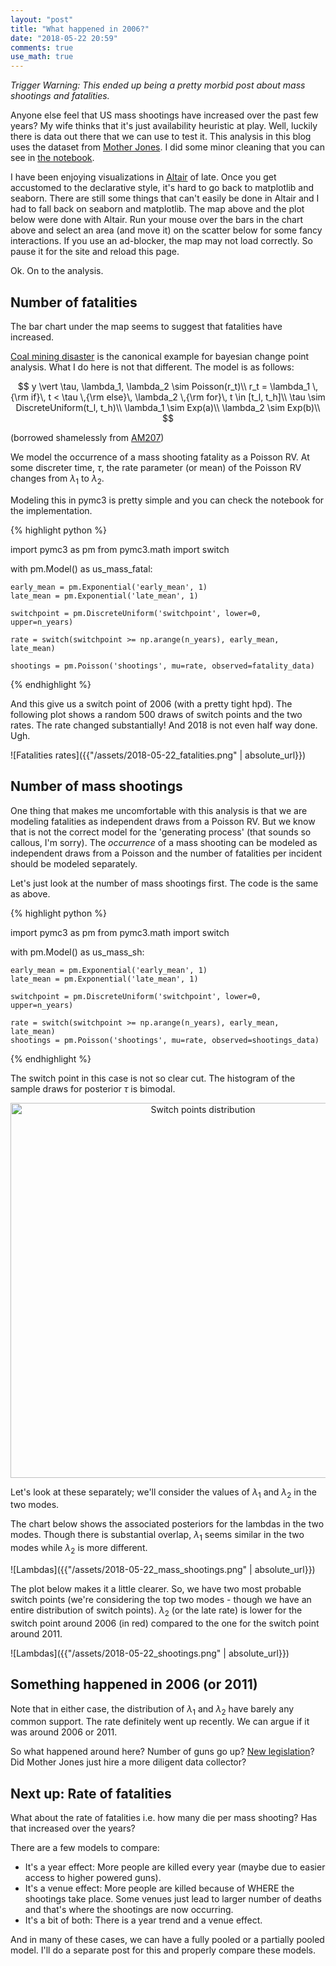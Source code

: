 ```yaml
---
layout: "post"
title: "What happened in 2006?"
date: "2018-05-22 20:59"
comments: true
use_math: true
---
```


<div id="vis"></div>

<script type="text/javascript">
  var spec = "{{"/assets/US_mass_shooting_map.json" | absolute_url}}";
  var opt = {"actions":false}
  vegaEmbed('#vis', spec, opt).then(function(result) {
    // access view as result.view
  }).catch(console.error);
</script>

*Trigger Warning: This ended up being a pretty morbid post about mass shootings and fatalities.*

Anyone else feel that US mass shootings have increased over the past few years? My wife thinks that it's just availability heuristic at play. Well, luckily there is data out there that we can use to test it. This analysis in this blog uses the dataset from [Mother Jones](https://www.motherjones.com/politics/2012/12/mass-shootings-mother-jones-full-data/). I did some minor cleaning that you can see in [the notebook](https://github.com/sidravi1/Blog/blob/master/nbs/US_Shootings_Altair.ipynb).

I have been enjoying visualizations in [Altair](https://altair-viz.github.io/) of late. Once you get accustomed to the declarative style, it's hard to go back to matplotlib and seaborn. There are still some things that can't easily be done in Altair and I had to fall back on seaborn and matplotlib. The map above and the plot below were done with Altair. Run your mouse over the bars in the chart above and select an area (and move it) on the scatter below for some fancy interactions. If you use an ad-blocker, the map may not load correctly. So pause it for the site and reload this page.

<div id="vis2" align="center"></div>

<script type="text/javascript">
  var spec = "{{"/assets/US_mass_shooting_byyear.json" | absolute_url}}";
  var opt = {"actions":false}
  vegaEmbed('#vis2', spec, opt).then(function(result) {
    // access view as result.view
  }).catch(console.error);
</script>

Ok. On to the analysis.

## Number of fatalities

The bar chart under the map seems to suggest that fatalities have increased.

[Coal mining disaster](http://docs.pymc.io/notebooks/getting_started#Case-study-2:-Coal-mining-disasters) is the canonical example for bayesian change point analysis. What I do here is not that different. The model is as follows:

$$
y \vert \tau, \lambda_1, \lambda_2 \sim Poisson(r_t)\\
r_t = \lambda_1 \,{\rm if}\, t < \tau \,{\rm else}\, \lambda_2 \,{\rm for}\, t \in [t_l, t_h]\\
\tau \sim DiscreteUniform(t_l, t_h)\\
\lambda_1 \sim Exp(a)\\
\lambda_2 \sim Exp(b)\\
$$

(borrowed shamelessly from [AM207](https://am207.github.io/2017/wiki/switchpoint.html))

We model the occurrence of a mass shooting fatality as a Poisson RV. At some discreter time, $\tau$, the rate parameter (or mean) of the Poisson RV changes from $\lambda_1$ to $\lambda_2$.

Modeling this in pymc3 is pretty simple and you can check the notebook for the implementation.

{% highlight python %}

import pymc3 as pm
from pymc3.math import switch

with pm.Model() as us_mass_fatal:

    early_mean = pm.Exponential('early_mean', 1)
    late_mean = pm.Exponential('late_mean', 1)

    switchpoint = pm.DiscreteUniform('switchpoint', lower=0, upper=n_years)

    rate = switch(switchpoint >= np.arange(n_years), early_mean, late_mean)

    shootings = pm.Poisson('shootings', mu=rate, observed=fatality_data)

{% endhighlight %}

And this give us a switch point of 2006 (with a pretty tight hpd). The following plot shows a random 500 draws of switch points and the two rates. The rate changed substantially! And 2018 is not even half way done. Ugh.

![Fatalities rates]({{"/assets/2018-05-22_fatalities.png" | absolute_url}})

## Number of mass shootings

One thing that makes me uncomfortable with this analysis is that we are modeling fatalities as independent draws from a Poisson RV. But we know that is not the correct model for the 'generating process' (that sounds so callous, I'm sorry). The *occurrence* of a mass shooting can be modeled as independent draws from a Poisson and the number of fatalities per incident should be modeled separately.

Let's just look at the number of mass shootings first. The code is the same as above.

{% highlight python %}

import pymc3 as pm
from pymc3.math import switch

with pm.Model() as us_mass_sh:

    early_mean = pm.Exponential('early_mean', 1)
    late_mean = pm.Exponential('late_mean', 1)

    switchpoint = pm.DiscreteUniform('switchpoint', lower=0, upper=n_years)

    rate = switch(switchpoint >= np.arange(n_years), early_mean, late_mean)
    shootings = pm.Poisson('shootings', mu=rate, observed=shootings_data)

{% endhighlight %}

The switch point in this case is not so clear cut. The histogram of the sample draws for posterior $\tau$ is bimodal.

<div align="center">
<img src="{{"/assets/2018-05-22_shootings_switchpoint.png" | absolute_url}}" alt="Switch points distribution" style="width: 600px;"/>
</div>

Let's look at these separately; we'll consider the values of $\lambda_1$ and $\lambda_2$ in the two modes.

The chart below shows the associated posteriors for the lambdas in the two modes. Though there is substantial overlap, $\lambda_1$ seems similar in the two modes while $\lambda_2$ is more different.

![Lambdas]({{"/assets/2018-05-22_mass_shootings.png" | absolute_url}})

The plot below makes it a little clearer. So, we have two most probable switch points (we're considering the top two modes - though we have an entire distribution of switch points). $\lambda_2$ (or the late rate) is lower for the switch point around 2006 (in red) compared to the one for the  switch point around 2011.

![Lambdas]({{"/assets/2018-05-22_shootings.png" | absolute_url}})

## Something happened in 2006 (or 2011)

Note that in either case, the distribution of $\lambda_1$ and $\lambda_2$ have barely any common support. The rate definitely went up recently. We can argue if it was around 2006 or 2011.

So what happened around here? Number of guns go up? [New legislation](http://time.com/5169210/us-gun-control-laws-history-timeline/)? Did Mother Jones just hire a more diligent data collector?

## Next up: Rate of fatalities

<div id="vis3"></div>

<script type="text/javascript">
  var spec = "{{"/assets/US_mass_shooting_venue.json" | absolute_url}}";
  var opt = {"actions":false}
  vegaEmbed('#vis3', spec, opt).then(function(result) {
    // access view as result.view
  }).catch(console.error);
</script>

What about the rate of fatalities i.e. how many die per mass shooting? Has that increased over the years?

There are a few models to compare:
- It's a year effect: More people are killed every year (maybe due to easier access to higher powered guns).
- It's a venue effect: More people are killed because of WHERE the shootings take place. Some venues just lead to larger number of deaths and that's where the shootings are now occurring.
- It's a bit of both: There is a year trend and a venue effect.

And in many of these cases, we can have a fully pooled or a partially pooled model. I'll do a separate post for this and properly compare these models.
